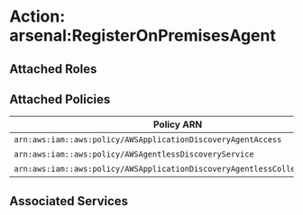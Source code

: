 # Action: arsenal:RegisterOnPremisesAgent

## Attached Roles

## Attached Policies

| Policy ARN | Policy Name |
|------------|-------------|
| `arn:aws:iam::aws:policy/AWSApplicationDiscoveryAgentAccess` | [AWSApplicationDiscoveryAgentAccess](../policies.md#awsapplicationdiscoveryagentaccess) |
| `arn:aws:iam::aws:policy/AWSAgentlessDiscoveryService` | [AWSAgentlessDiscoveryService](../policies.md#awsagentlessdiscoveryservice) |
| `arn:aws:iam::aws:policy/AWSApplicationDiscoveryAgentlessCollectorAccess` | [AWSApplicationDiscoveryAgentlessCollectorAccess](../policies.md#awsapplicationdiscoveryagentlesscollectoraccess) |

## Associated Services

